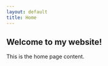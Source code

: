 ```yaml
---
layout: default
title: Home
---
```


<div class="right-column">
  <h2>Welcome to my website!</h2>
  <p>This is the home page content.</p>
</div>
